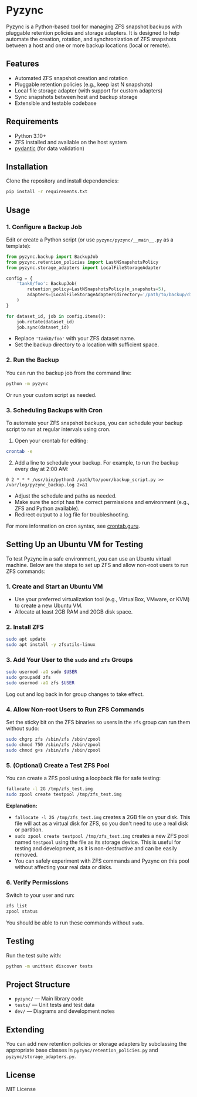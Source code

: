 # Pyzync

Pyzync is a Python-based tool for managing ZFS snapshot backups with pluggable retention policies and storage adapters. It is designed to help automate the creation, rotation, and synchronization of ZFS snapshots between a host and one or more backup locations (local or remote).

## Features
- Automated ZFS snapshot creation and rotation
- Pluggable retention policies (e.g., keep last N snapshots)
- Local file storage adapter (with support for custom adapters)
- Sync snapshots between host and backup storage
- Extensible and testable codebase

## Requirements
- Python 3.10+
- ZFS installed and available on the host system
- [pydantic](https://pydantic.dev/) (for data validation)

## Installation
Clone the repository and install dependencies:

```bash
pip install -r requirements.txt
```

## Usage

### 1. Configure a Backup Job
Edit or create a Python script (or use `pyzync/pyzync/__main__.py` as a template):

```python
from pyzync.backup import BackupJob
from pyzync.retention_policies import LastNSnapshotsPolicy
from pyzync.storage_adapters import LocalFileStorageAdapter

config = {
    'tank0/foo': BackupJob(
        retention_policy=LastNSnapshotsPolicy(n_snapshots=5),
        adapters=[LocalFileStorageAdapter(directory='/path/to/backup/directory')]
    )
}

for dataset_id, job in config.items():
    job.rotate(dataset_id)
    job.sync(dataset_id)
```

- Replace `'tank0/foo'` with your ZFS dataset name.
- Set the backup directory to a location with sufficient space.

### 2. Run the Backup
You can run the backup job from the command line:

```bash
python -m pyzync
```

Or run your custom script as needed.

### 3. Scheduling Backups with Cron

To automate your ZFS snapshot backups, you can schedule your backup script to run at regular intervals using cron.

1. Open your crontab for editing:

```bash
crontab -e
```

2. Add a line to schedule your backup. For example, to run the backup every day at 2:00 AM:

```
0 2 * * * /usr/bin/python3 /path/to/your/backup_script.py >> /var/log/pyzync_backup.log 2>&1
```

- Adjust the schedule and paths as needed.
- Make sure the script has the correct permissions and environment (e.g., ZFS and Python available).
- Redirect output to a log file for troubleshooting.

For more information on cron syntax, see [crontab.guru](https://crontab.guru/).

## Setting Up an Ubuntu VM for Testing

To test Pyzync in a safe environment, you can use an Ubuntu virtual machine. Below are the steps to set up ZFS and allow non-root users to run ZFS commands:

### 1. Create and Start an Ubuntu VM
- Use your preferred virtualization tool (e.g., VirtualBox, VMware, or KVM) to create a new Ubuntu VM.
- Allocate at least 2GB RAM and 20GB disk space.

### 2. Install ZFS
```bash
sudo apt update
sudo apt install -y zfsutils-linux
```

### 3. Add Your User to the `sudo` and `zfs` Groups
```bash
sudo usermod -aG sudo $USER
sudo groupadd zfs
sudo usermod -aG zfs $USER
```
Log out and log back in for group changes to take effect.

### 4. Allow Non-root Users to Run ZFS Commands
Set the sticky bit on the ZFS binaries so users in the `zfs` group can run them without sudo:
```bash
sudo chgrp zfs /sbin/zfs /sbin/zpool
sudo chmod 750 /sbin/zfs /sbin/zpool
sudo chmod g+s /sbin/zfs /sbin/zpool
```

### 5. (Optional) Create a Test ZFS Pool
You can create a ZFS pool using a loopback file for safe testing:

```bash
fallocate -l 2G /tmp/zfs_test.img
sudo zpool create testpool /tmp/zfs_test.img
```

**Explanation:**
- `fallocate -l 2G /tmp/zfs_test.img` creates a 2GB file on your disk. This file will act as a virtual disk for ZFS, so you don't need to use a real disk or partition.
- `sudo zpool create testpool /tmp/zfs_test.img` creates a new ZFS pool named `testpool` using the file as its storage device. This is useful for testing and development, as it is non-destructive and can be easily removed.
- You can safely experiment with ZFS commands and Pyzync on this pool without affecting your real data or disks.

### 6. Verify Permissions
Switch to your user and run:
```bash
zfs list
zpool status
```
You should be able to run these commands without `sudo`.

## Testing
Run the test suite with:

```bash
python -m unittest discover tests
```

## Project Structure
- `pyzync/` — Main library code
- `tests/` — Unit tests and test data
- `dev/` — Diagrams and development notes

## Extending
You can add new retention policies or storage adapters by subclassing the appropriate base classes in `pyzync/retention_policies.py` and `pyzync/storage_adapters.py`.

## License
MIT License
